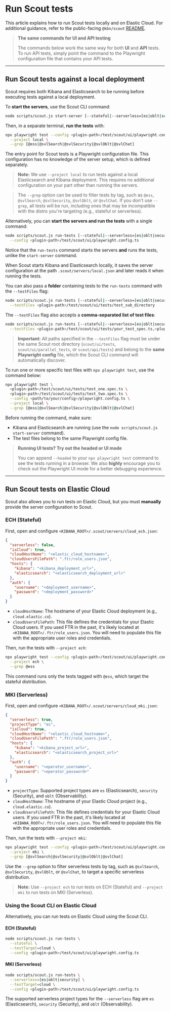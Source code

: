 # Run Scout tests

This article explains how to run Scout tests locally and on Elastic Cloud. For additional guidance, refer to the public-facing `@kbn/scout` [README](https://github.com/elastic/kibana/blob/main/src/platform/packages/shared/kbn-scout/README.md#how-to-use).

> **The same commands for UI and API testing**
>
> The commands below work the same way for both **UI** and **API** tests. To run API tests, simply point the command to the Playwright configuration file that contains your API tests.

---

## Run Scout tests against a local deployment

Scout requires both Kibana and Elasticsearch to be running before executing tests against a local deployment.

To **start the servers**, use the Scout CLI command:

```bash
node scripts/scout.js start-server [--stateful|--serverless=[es|oblt|security]]
```

Then, in a separate terminal, **run the tests** with:

```bash
npx playwright test --config <plugin-path>/test/scout/ui/playwright.config.ts \
  --project local \
  --grep [@ess|@svlSearch|@svlSecurity|@svlOblt|@svlChat]
```

The entry point for Scout tests is a Playwright configuration file. This configuration has no knowledge of the server setup, which is defined separately.

> **Note:** We use `--project local` to run tests against a local Elasticsearch and Kibana deployment. This requires no additional configuration on your part other than running the servers.

> The `--grep` option can be used to filter tests by tag, such as `@ess`, `@svlSearch`, `@svlSecurity`, `@svlOblt`, or `@svlChat`. If you don't use `--grep`, all tests will be run, including ones that may be incompatible with the distro you're targeting (e.g., stateful or serverless).

Alternatively, you can **start the servers and run the tests** with a single command:

```bash
node scripts/scout.js run-tests [--stateful|--serverless=[es|oblt|security]] \
  --config <plugin-path>/test/scout/ui/playwright.config.ts
```

Notice that the `run-tests` command starts the servers **and** runs the tests, unlike the `start-server` command.

When Scout starts Kibana and Elasticsearch locally, it saves the server configuration at the path `.scout/servers/local.json` and later reads it when running the tests.

You can also pass a **folder** containing tests to the `run-tests` command with the `--testFiles` flag:

```bash
node scripts/scout.js run-tests [--stateful|--serverless=[es|oblt|security]] \
  --testFiles <plugin-path>/test/scout/ui/tests/test_sub_directory
```

The `--testFiles` flag also accepts a **comma-separated list of test files**:

```bash
node scripts/scout.js run-tests [--stateful|--serverless=[es|oblt|security]] \
  --testFiles <plugin-path>/test/scout/ui/tests/your_test_spec.ts,<plugin-path>/test/scout/ui/tests/another_test_spec.ts
```

> **Important:** All paths specified in the `--testFiles` flag must be under the same Scout root directory (`scout/ui/tests`, `scout/ui/parallel_tests`, or `scout/api/tests`) and belong to the **same Playwright config** file, which the Scout CLI command will automatically discover.

To run one or more specific test files with `npx playwright test`, use the command below:

```bash
npx playwright test \
  <plugin-path>/test/scout/ui/tests/test_one.spec.ts \
  <plugin-path>/test/scout/ui/tests/test_two.spec.ts \
  --config <path/to/your/config>/playwright.config.ts \
  --project local \
  --grep [@ess|@svlSearch|@svlSecurity|@svlOblt|@svlChat]
```

Before running the command, make sure:

- Kibana and Elasticsearch are running (use the `node scripts/scout.js start-server` command).
- The test files belong to the same Playwright config file.

> **Running UI tests? Try out the headed or UI mode**
>
> You can append `--headed` to your `npx playwright test` command to see the tests running in a browser. We also **highly** encourage you to check out the Playwright UI mode for a better debugging experience.

---

## Run Scout tests on Elastic Cloud

Scout also allows you to run tests on Elastic Cloud, but you must **manually** provide the server configuration to Scout.

### ECH (Stateful)

First, open and configure `<KIBANA_ROOT>/.scout/servers/cloud_ech.json`:

```json
{
  "serverless": false,
  "isCloud": true,
  "cloudHostName": "<elastic_cloud_hostname>",
  "cloudUsersFilePath": ".ftr/role_users.json",
  "hosts": {
    "kibana": "<kibana_deployment_url>",
    "elasticsearch": "<elasticsearch_deployment_url>"
  },
  "auth": {
    "username": "<deployment_username>",
    "password": "<deployment_password>"
  }
}
```

- `cloudHostName`: The hostname of your Elastic Cloud deployment (e.g., `cloud.elastic.co`).
- `cloudUsersFilePath`: This file defines the credentials for your Elastic Cloud users. If you used FTR in the past, it's likely located at `<KIBANA_ROOT>/.ftr/role_users.json`. You will need to populate this file with the appropriate user roles and credentials.

Then, run the tests with `--project ech`:

```bash
npx playwright test --config <plugin-path>/test/scout/ui/playwright.config.ts \
  --project ech \
  --grep @ess
```

This command runs only the tests tagged with `@ess`, which target the stateful distribution.

### MKI (Serverless)

First, open and configure `<KIBANA_ROOT>/.scout/servers/cloud_mki.json`:

```json
{
  "serverless": true,
  "projectType": "es",
  "isCloud": true,
  "cloudHostName": "<elastic_cloud_hostname>",
  "cloudUsersFilePath": ".ftr/role_users.json",
  "hosts": {
    "kibana": "<kibana_project_url>",
    "elasticsearch": "<elasticsearch_project_url>"
  },
  "auth": {
    "username": "<operator_username>",
    "password": "<operator_password>"
  }
}
```

- `projectType`: Supported project types are `es` (Elasticsearch), `security` (Security), and `oblt` (Observability).
- `cloudHostName`: The hostname of your Elastic Cloud project (e.g., `cloud.elastic.co`).
- `cloudUsersFilePath`: This file defines credentials for your Elastic Cloud users. If you used FTR in the past, it's likely located at `<KIBANA_ROOT>/.ftr/role_users.json`. You will need to populate this file with the appropriate user roles and credentials.

Then, run the tests with `--project mki`:

```bash
npx playwright test --config <plugin-path>/test/scout/ui/playwright.config.ts \
  --project mki \
  --grep [@svlSearch|@svlSecurity|@svlOblt|@svlChat]
```

Use the `--grep` option to filter serverless tests by tag, such as `@svlSearch`, `@svlSecurity`, `@svlOblt`, or `@svlChat`, to target a specific serverless distribution.

> **Note:** Use `--project ech` to run tests on ECH (Stateful) and `--project mki` to run tests on MKI (Serverless).

### Using the Scout CLI on Elastic Cloud

Alternatively, you can run tests on Elastic Cloud using the Scout CLI.

#### ECH (Stateful)

```bash
node scripts/scout.js run-tests \
  --stateful \
  --testTarget=cloud \
  --config <plugin-path>/test/scout/ui/playwright.config.ts
```

#### MKI (Serverless)

```bash
node scripts/scout.js run-tests \
  --serverless=[es|oblt|security] \
  --testTarget=cloud \
  --config <plugin-path>/test/scout/ui/playwright.config.ts
```

The supported serverless project types for the `--serverless` flag are `es` (Elasticsearch), `security` (Security), and `oblt` (Observability).
